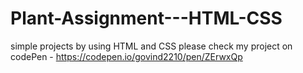 # Plant-Assignment---HTML-CSS
simple projects by using HTML and CSS
please check my project on codePen - https://codepen.io/govind2210/pen/ZErwxQp
